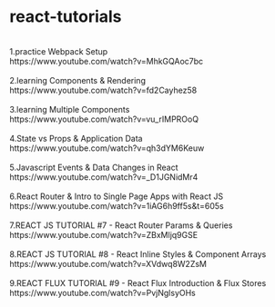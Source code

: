 # react-tutorials
<br />
1.practice Webpack Setup<br />
https://www.youtube.com/watch?v=MhkGQAoc7bc
<br />
<br />
2.learning Components & Rendering<br />
https://www.youtube.com/watch?v=fd2Cayhez58
<br />
<br />
3.learning Multiple Components<br />
https://www.youtube.com/watch?v=vu_rIMPROoQ
<br />
<br />
4.State vs Props & Application Data<br />
https://www.youtube.com/watch?v=qh3dYM6Keuw
<br />
<br />
5.Javascript Events & Data Changes in React<br />
https://www.youtube.com/watch?v=_D1JGNidMr4
<br />
<br />
6.React Router & Intro to Single Page Apps with React JS<br />
https://www.youtube.com/watch?v=1iAG6h9ff5s&t=605s
<br />
<br />
7.REACT JS TUTORIAL #7 - React Router Params & Queries<br />
https://www.youtube.com/watch?v=ZBxMljq9GSE
<br />
<br />
8.REACT JS TUTORIAL #8 - React Inline Styles & Component Arrays<br />
https://www.youtube.com/watch?v=XVdwq8W2ZsM
<br />
<br />
9.REACT FLUX TUTORIAL #9 - React Flux Introduction & Flux Stores<br />
https://www.youtube.com/watch?v=PvjNglsyOHs
<br />
<br />
